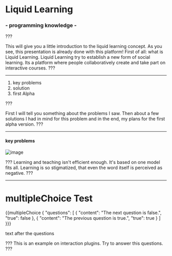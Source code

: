 # Liquid Learning
### - programming knowledge -

???

This will give you a little introduction to the liquid learning concept.
As you see, this presentation is already done with this platform!
First of all: what is Liquid Learning.
Liquid Learning try to establish a new form of social learning.
Its a platform where people collaboratively create and take part on interactive courses.
???

---

1. key problems
2. solution
3. first Alpha

???

First I will tell you something about the problems I saw.
Then about a few solutions I had in mind for this problem
and in the end, my plans for the first alpha version.
???

---

#### key problems
![image](http://i.imgur.com/QL1vGjK.jpg)

???
Learning and teaching isn't efficient enough.
It's based on one model fits all.
Learning is so stigmatized, that even the word itself is perceived as negative.
???

---
# multipleChoice Test

{{multipleChoice {
	"questions": [
    	{ "content": "The next question is false.", "true": false },
    	{ "content": "The previous question is true.", "true": true }
    ]
}}}

text after the questions

???
This is an example on interaction plugins. 
Try to answer this questions.
???
